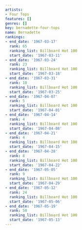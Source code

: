 ```yaml
---
artists:
- Four Tops
features: []
genres: []
key: bernadette-four-tops
name: Bernadette
rankings:
- end_date: '1967-03-17'
  rank: 65
  ranking_list: Billboard Hot 100
  start_date: '1967-03-11'
- end_date: '1967-03-24'
  rank: 23
  ranking_list: Billboard Hot 100
  start_date: '1967-03-18'
- end_date: '1967-03-31'
  rank: 18
  ranking_list: Billboard Hot 100
  start_date: '1967-03-25'
- end_date: '1967-04-07'
  rank: 5
  ranking_list: Billboard Hot 100
  start_date: '1967-04-01'
- end_date: '1967-04-14'
  rank: 4
  ranking_list: Billboard Hot 100
  start_date: '1967-04-08'
- end_date: '1967-04-21'
  rank: 4
  ranking_list: Billboard Hot 100
  start_date: '1967-04-15'
- end_date: '1967-04-28'
  rank: 8
  ranking_list: Billboard Hot 100
  start_date: '1967-04-22'
- end_date: '1967-05-05'
  rank: 9
  ranking_list: Billboard Hot 100
  start_date: '1967-04-29'
- end_date: '1967-05-12'
  rank: 24
  ranking_list: Billboard Hot 100
  start_date: '1967-05-06'
- end_date: '1967-05-19'
  rank: 50
  ranking_list: Billboard Hot 100
  start_date: '1967-05-13'
---
```


